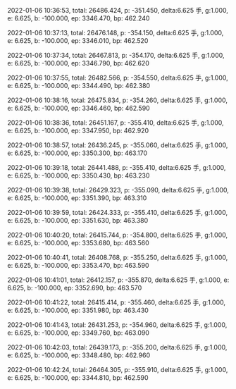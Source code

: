 2022-01-06 10:36:53, total: 26486.424, p: -351.450, delta:6.625 手, g:1.000, e: 6.625, b: -100.000, ep: 3346.470, bp: 462.240

2022-01-06 10:37:13, total: 26476.148, p: -354.150, delta:6.625 手, g:1.000, e: 6.625, b: -100.000, ep: 3346.010, bp: 462.520

2022-01-06 10:37:34, total: 26467.813, p: -354.170, delta:6.625 手, g:1.000, e: 6.625, b: -100.000, ep: 3346.790, bp: 462.620

2022-01-06 10:37:55, total: 26482.566, p: -354.550, delta:6.625 手, g:1.000, e: 6.625, b: -100.000, ep: 3344.490, bp: 462.380

2022-01-06 10:38:16, total: 26475.834, p: -354.260, delta:6.625 手, g:1.000, e: 6.625, b: -100.000, ep: 3346.460, bp: 462.590

2022-01-06 10:38:36, total: 26451.167, p: -355.410, delta:6.625 手, g:1.000, e: 6.625, b: -100.000, ep: 3347.950, bp: 462.920

2022-01-06 10:38:57, total: 26436.245, p: -355.060, delta:6.625 手, g:1.000, e: 6.625, b: -100.000, ep: 3350.300, bp: 463.170

2022-01-06 10:39:18, total: 26441.488, p: -355.410, delta:6.625 手, g:1.000, e: 6.625, b: -100.000, ep: 3350.430, bp: 463.230

2022-01-06 10:39:38, total: 26429.323, p: -355.090, delta:6.625 手, g:1.000, e: 6.625, b: -100.000, ep: 3351.390, bp: 463.310

2022-01-06 10:39:59, total: 26424.333, p: -355.410, delta:6.625 手, g:1.000, e: 6.625, b: -100.000, ep: 3351.630, bp: 463.380

2022-01-06 10:40:20, total: 26415.744, p: -354.800, delta:6.625 手, g:1.000, e: 6.625, b: -100.000, ep: 3353.680, bp: 463.560

2022-01-06 10:40:41, total: 26408.768, p: -355.250, delta:6.625 手, g:1.000, e: 6.625, b: -100.000, ep: 3353.470, bp: 463.590

2022-01-06 10:41:01, total: 26412.157, p: -355.870, delta:6.625 手, g:1.000, e: 6.625, b: -100.000, ep: 3352.690, bp: 463.570

2022-01-06 10:41:22, total: 26415.414, p: -355.460, delta:6.625 手, g:1.000, e: 6.625, b: -100.000, ep: 3351.980, bp: 463.430

2022-01-06 10:41:43, total: 26431.253, p: -354.960, delta:6.625 手, g:1.000, e: 6.625, b: -100.000, ep: 3349.760, bp: 463.090

2022-01-06 10:42:03, total: 26439.173, p: -355.200, delta:6.625 手, g:1.000, e: 6.625, b: -100.000, ep: 3348.480, bp: 462.960

2022-01-06 10:42:24, total: 26464.305, p: -355.910, delta:6.625 手, g:1.000, e: 6.625, b: -100.000, ep: 3344.810, bp: 462.590
